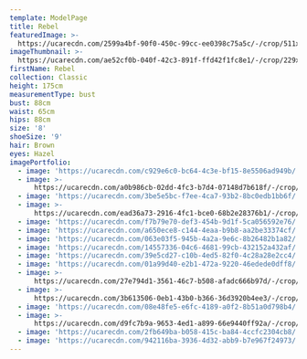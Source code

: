 ```yaml
---
template: ModelPage
title: Rebel
featuredImage: >-
  https://ucarecdn.com/2599a4bf-90f0-450c-99cc-ee0398c75a5c/-/crop/511x334/0,144/-/preview/
imageThumbnail: >-
  https://ucarecdn.com/ae52cf0b-040f-42c3-891f-ffd42f1fc8e1/-/crop/229x293/113,0/-/preview/
firstName: Rebel
collection: Classic
height: 175cm
measurementType: bust
bust: 88cm
waist: 65cm
hips: 88cm
size: '8'
shoeSize: '9'
hair: Brown
eyes: Hazel
imagePortfolio:
  - image: 'https://ucarecdn.com/c929e6c0-bc64-4c3e-bf15-8e5506ad949b/'
  - image: >-
      https://ucarecdn.com/a0b986cb-02dd-4fc3-b7d4-07148d7b618f/-/crop/5313x7054/0,916/-/preview/
  - image: 'https://ucarecdn.com/3be5e5bc-f7ee-4ca7-93b2-8bc0edb1bb6f/'
  - image: >-
      https://ucarecdn.com/ead36a73-2916-4fc1-bce0-68b2e28376b1/-/crop/4789x6639/0,545/-/preview/
  - image: 'https://ucarecdn.com/f7b79e70-def3-454b-9d1f-5ca056592e76/'
  - image: 'https://ucarecdn.com/a650ece8-c144-4eaa-b9b8-aa2be33374cf/'
  - image: 'https://ucarecdn.com/063e03f5-945b-4a2a-9e6c-8b26482b1a82/'
  - image: 'https://ucarecdn.com/14557336-04c6-4681-99cb-432152a432af/'
  - image: 'https://ucarecdn.com/39e5cd27-c10b-4ed5-82f0-4c28a28e2cc4/'
  - image: 'https://ucarecdn.com/01a99d40-e2b1-472a-9220-46edede0dff8/'
  - image: >-
      https://ucarecdn.com/27e794d1-3561-46c7-b508-afadc666b97d/-/crop/4877x6975/0,340/-/preview/
  - image: >-
      https://ucarecdn.com/3b613506-0eb1-43b0-b366-36d3920b4ee3/-/crop/1632x2377/0,72/-/preview/
  - image: 'https://ucarecdn.com/08e48fe5-e6fc-4189-a0f2-8b51a0d798b4/'
  - image: >-
      https://ucarecdn.com/d9fc7b9a-9653-4ed1-a899-66e9440ff92a/-/crop/1632x2198/0,251/-/preview/
  - image: 'https://ucarecdn.com/2fb649ba-b058-415c-ba84-4ccfc2304cb8/'
  - image: 'https://ucarecdn.com/942116ba-3936-4d32-abb9-b7e967f24973/'
---
```



